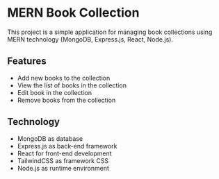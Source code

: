 # MERN Book Collection

This project is a simple application for managing book collections using MERN technology (MongoDB, Express.js, React, Node.js).

## Features

- Add new books to the collection
- View the list of books in the collection
- Edit book in the collection
- Remove books from the collection

## Technology

- MongoDB as database
- Express.js as back-end framework
- React for front-end development
- TailwindCSS as framework CSS
- Node.js as runtime environment
